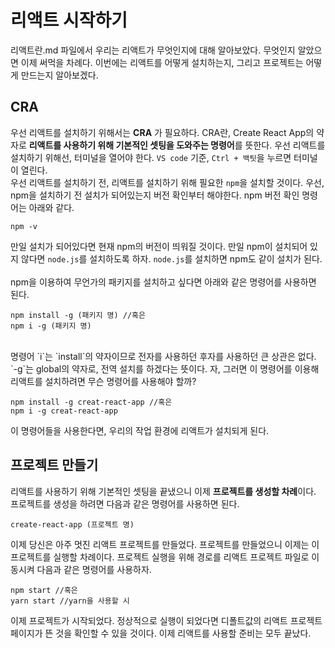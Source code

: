 # 리액트 시작하기
리액트란.md 파일에서 우리는 리액트가 무엇인지에 대해 알아보았다. 무엇인지 알았으면 이제 써먹을 차례다. 이번에는 리액트를 어떻게 설치하는지, 그리고 프로젝트는 어떻게 만드는지 알아보겠다.

## CRA
우선 리액트를 설치하기 위해서는 **CRA** 가 필요하다. CRA란, Create React App의 약자로 **리액트를 사용하기 위해 기본적인 셋팅을 도와주는 명령어**를 뜻한다. 우선 리액트를 설치하기 위해선, 터미널을 열어야 한다.
`VS code` 기준, `Ctrl + 백팃`을 누르면 터미널이 열린다.
<br>
우선 리액트를 설치하기 전, 리액트를 설치하기 위해 필요한 `npm`을 설치할 것이다. 우선, npm을 설치하기 전 설치가 되어있는지 버전 확인부터 해야한다. npm 버전 확인 명령어는 아래와 같다.<br>
~~~
npm -v
~~~
만일 설치가 되어있다면 현재 npm의 버전이 띄워질 것이다. 만일 npm이 설치되어 있지 않다면 `node.js`를 설치하도록 하자. `node.js`를 설치하면 npm도 같이 설치가 된다. <br><br>
npm을 이용하여 무언가의 패키지를 설치하고 싶다면 아래와 같은 명령어를 사용하면 된다.<br>
~~~
npm install -g (패키지 명) //혹은
npm i -g (패키지 명)
~~~
<br>
명령어 `i`는 `install`의 약자이므로 전자를 사용하던 후자를 사용하던 큰 상관은 없다. `-g`는 global의 약자로, 전역 설치를 하겠다는 뜻이다. 자, 그러면 이 명령어를 이용해 리액트를 설치하려면 무슨 명령어를 사용해야 할까?

~~~
npm install -g creat-react-app //혹은
npm i -g creat-react-app
~~~

이 명령어들을 사용한다면, 우리의 작업 환경에 리액트가 설치되게 된다.
<br>
## 프로젝트 만들기
리액트를 사용하기 위해 기본적인 셋팅을 끝냈으니 이제 **프로젝트를 생성할 차례**이다. 프로젝트를 생성을 하려면 다음과 같은 명령어를 사용하면 된다.

~~~
create-react-app (프로젝트 명)
~~~

이제 당신은 아주 멋진 리액트 프로젝트를 만들었다. 프로젝트를 만들었으니 이제는 이 프로젝트를 실행할 차례이다. 프로젝트 실행을 위해 경로를 리액트 프로젝트 파일로 이동시켜 다음과 같은 명령어를 사용하자.

~~~
npm start //혹은
yarn start //yarn을 사용할 시
~~~

이제 프로젝트가 시작되었다. 정상적으로 실행이 되었다면 디폴트값의 리액트 프로젝트 페이지가 뜬 것을 확인할 수 있을 것이다. 이제 리액트를 사용할 준비는 모두 끝났다.